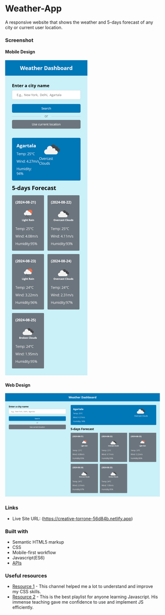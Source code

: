 # Weather-App
A responsive website that shows the weather and 5-days forecast of any city or current user location.

### Screenshot

#### Mobile Design

![mobile version](./WeatherApp-Mobile.png "Mobile-version")

#### Web Design

![desktop version](./WeatherApp-Website.png)

### Links
- Live Site URL: (https://creative-torrone-56d84b.netlify.app)

### Built with

- Semantic HTML5 markup
- CSS
- Mobile-first workflow
- Javascript(ES6)
- [APIs](https://openweathermap.org/api)


### Useful resources

- [Resource 1](https://www.youtube.com/@KevinPowell) - This channel helped me a lot to understand and improve my CSS skills.
- [Resource 2](https://www.youtube.com/playlist?list=PLu71SKxNbfoBuX3f4EOACle2y-tRC5Q37) - This is the best playlist for anyone learning Javascript. His immense teaching gave me confidence to use and implement JS efficiently.

